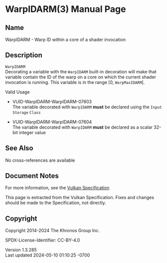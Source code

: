 # WarpIDARM(3) Manual Page

## Name

WarpIDARM - Warp ID within a core of a shader invocation



## <a href="#_description" class="anchor"></a>Description

`WarpIDARM`  
Decorating a variable with the `WarpIDARM` built-in decoration will make
that variable contain the ID of the warp on a core on which the current
shader invocation is running. This variable is in the range \[0,
`WarpMaxIDARM`\].

Valid Usage

- <a href="#VUID-WarpIDARM-WarpIDARM-07603"
  id="VUID-WarpIDARM-WarpIDARM-07603"></a>
  VUID-WarpIDARM-WarpIDARM-07603  
  The variable decorated with `WarpIDARM` **must** be declared using the
  `Input` `Storage` `Class`

- <a href="#VUID-WarpIDARM-WarpIDARM-07604"
  id="VUID-WarpIDARM-WarpIDARM-07604"></a>
  VUID-WarpIDARM-WarpIDARM-07604  
  The variable decorated with `WarpIDARM` **must** be declared as a
  scalar 32-bit integer value

## <a href="#_see_also" class="anchor"></a>See Also

No cross-references are available

## <a href="#_document_notes" class="anchor"></a>Document Notes

For more information, see the <a
href="https://registry.khronos.org/vulkan/specs/1.3-extensions/html/vkspec.html#WarpIDARM"
target="_blank" rel="noopener">Vulkan Specification</a>

This page is extracted from the Vulkan Specification. Fixes and changes
should be made to the Specification, not directly.

## <a href="#_copyright" class="anchor"></a>Copyright

Copyright 2014-2024 The Khronos Group Inc.

SPDX-License-Identifier: CC-BY-4.0

Version 1.3.285  
Last updated 2024-05-10 01:10:25 -0700
